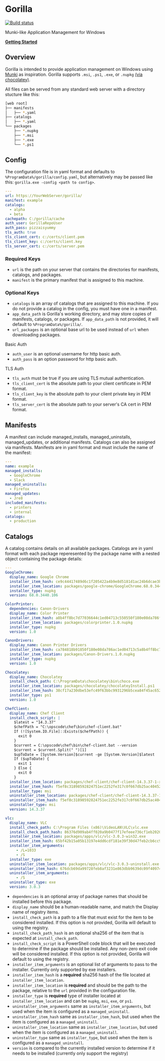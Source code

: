 # Gorilla

[![Build status](https://ci.appveyor.com/api/projects/status/hvug2p5wsvlor2v0/branch/master?svg=true)](https://ci.appveyor.com/project/DustinDavis/gorilla/branch/master)

Munki-like Application Management for Windows

**[Getting Started](https://github.com/1dustindavis/gorilla/wiki)**

## Overview
Gorilla is intended to provide application management on Windows using [Munki](https://github.com/munki/munki) as inspiration.
Gorilla supports `.msi`, `.ps1`, `.exe`, or `.nupkg` [(via chocolatey)](https://github.com/chocolatey/choco).

All files can be served from any standard web server with a directory stucture like this:

```bash
[web root]
├── manifests
│   ├── *.yaml
├── catalogs
│   ├── *.yaml
└── packages
    ├── *.nupkg
    ├── *.msi
    ├── *.exe
    └── *.ps1
```

## Config
The configuration file is in yaml format and defaults to `%ProgramData%/gorilla/config.yaml`, but alternatively may be passed like this: `gorilla.exe -config <path to config>`.

```yaml
---
url: https://YourWebServer/gorilla/
manifest: example
catalogs: 
  - alpha
  - beta
cachepath: C:/gorilla/cache
auth_user: GorillaRepoUser
auth_pass: pizzaisyummy
tls_auth: true
tls_client_cert: c:/certs/client.pem
tls_client_key: c:/certs/client.key
tls_server_cert: c:/certs/server.pem
```

### Required Keys
* `url` is the path on your server that contains the directories for manifests, catalogs, and packages.
* `manifest` is the primary manifest that is assigned to this machine.

### Optional Keys
* `catalogs` is an array of catalogs that are assigned to this machine. If you do not provide a catalog in the config, you must have one in a manifest.
* `app_data_path` is Gorilla's working directory, and may store copies of manifests, catalogs, or packages. If `app_data_path` is not provided, it will default to `%ProgramData%/gorilla/`.
* `url_packages` is an optional base url to be used instead of `url` when downloading packages.

Basic Auth
* `auth_user` is an optional username for http basic auth.
* `auth_pass` is an option password for http basic auth.

TLS Auth
* `tls_auth` must be true if you are using TLS mutual authentication.
* `tls_client_cert` is the absolute path to your client certificate in PEM format.
* `tls_client_key` is the absolute path to your client private key in PEM format.
* `tls_server_cert` is the absolute path to your server's CA cert in PEM format.

## Manifests
A manifest can include managed_installs, managed_uninstalls, managed_updates, or additional manifests. Catalogs can also be assigned via manifests. Manifests are in yaml format and must include the name of the manifest:

```yaml
---
name: example
managed_installs:
  - GoogleChrome
  - Slack
managed_uninstalls:
  - Firefox
managed_updates:
  - Jre8
included_manifests:
  - printers
  - internal
catalogs:
  - production
```
## Catalogs
A catalog contains details on all available packages. Catalogs are in yaml format with each package reperesented by the package name with a nested object containing the package details:

```yaml
---
GoogleChrome:
  display_name: Google Chrome
  installer_item_hash: ce9c44417489d6c1f205422a4b9e8d5181d1ac24b6dcae3bd68ec315efdeb18b
  installer_item_location: packages/google-chrome/GoogleChrome.68.0.3440.106.nupkg
  installer_type: nupkg
  version: 68.0.3440.106

ColorPrinter:
  dependencies: Canon-Drivers
  display_name: Color Printer
  installer_item_hash: a8b4ff8bc7d77036644c1ed04713c550550f180e08da786fbca784818b918dac
  installer_item_location: packages/colorprinter.1.0.nupkg
  installer_type: nupkg
  version: 1.0

CanonDrivers:
  display_name: Canon Printer Drivers
  installer_item_hash: ca784818b91850f180e08da786ac1ed04713c5a8b4ff8bc7d77036644dac505aec
  installer_item_location: packages/Canon-Drivers.1.0.nupkg
  installer_type: nupkg
  version: 1.0

Chocolatey:
  display_name: Chocolatey
  install_check_path: C:\ProgramData\chocolatey\bin\choco.exe
  installer_item_location: packages/chocolatey/chocolateyInstall.ps1
  installer_item_hash: 38cf17a230dbe53efc49f63bbc9931296b5cea84f45ac6528ce60767fe370230
  installer_type: ps1
  version: 1.0

ChefClient:
  display_name: Chef Client
  install_check_script: |
    $latest = "14.3.37"
    $chefPath = "C:\opscode\chef\bin\chef-client.bat"
    If (![System.IO.File]::Exists($chefPath)) {
      exit 0
    }
    $current = C:\opscode\chef\bin\chef-client.bat --version
    $current = $current.Split(" ")[1]
    $upToDate = [System.Version]$current -ge [System.Version]$latest
    If ($upToDate) {
      exit 1
    } Else {
      exit 0
    }
  installer_item_location: packages/chef-client/chef-client-14.3.37-1-x64.msi
  installer_item_hash: f5ef8c31898592824751ec2252fe317c0f667db25ac40452710c8ccf35a1b28d
  installer_type: msi
  uninstaller_item_location: packages/chef-client/chef-client-14.3.37-1-x64.msi
  uninstaller_item_hash: f5ef8c31898592824751ec2252fe317c0f667db25ac40452710c8ccf35a1b28d
  uninstaller_type: msi
  version: 14.3.37

vlc:
  display_name: VLC
  install_check_path: C:\Program Files (x86)\VideoLAN\VLC\vlc.exe
  install_check_path_hash: 86376d909ab4ff020a9b0477f17efeee736cf1eb2020ded3c511188f8571ebc5
  installer_item_location: packages/apps/vlc/vlc-3.0.3-win32.exe
  installer_item_hash: 65bf42b15a05b13197e4dd6cdf181e39f30d47feb2cb6cc929db21cd634cd36f
  installer_item_arguments: 
     - /L=1033
     - /S
  installer_type: exe
  uninstaller_item_location: packages/apps/vlc/vlc-3.0.3-uninstall.exe
  uninstaller_item_hash: 676dcb69da99728feb8af3231e863dbb9639dc09f409749a74dd5c08dc2fb809
  uninstaller_item_arguments: 
     - /S
  uninstaller_type: exe
  version: 3.0.3

```

* `dependencies` is an optional array of package names that should be installed before this package.
* `display_name` should be a human-readable name, and match the Display name of registry items.
* `install_check_path` is a path to a file that must exist for the item to be considered installed. If this option is not provided, Gorilla will default to using the registry.
* `install_check_path_hash` is an optional sha256 of the item that is expected at `install_check_path`.
* `install_check_script` is a PowerShell code block that will be executed to determine if the package should be installed. Any non-zero exit code will be considered installed. If this option is not provided, Gorilla will default to using the registry.
* `installer_item_arguments` is an optional list of arguments to pass to the installer. Currently only supported by exe installers.
* `installer_item_hash` is a **required** sha256 hash of the file located at `installer_item_location`.
* `installer_item_location` is **required** and should be the path to the package, relative to the `url` provided in the configuration file.
* `installer_type` is **required** type of installer located at `installer_item_location` and can be `nupkg`, `msi`, `exe`, or `ps1`.
* `uninstaller_item_arguments` same as `installer_item_arguments`, but used when the item is configured as a `managed_uninstall`.
* `uninstaller_item_hash` same as `installer_item_hash`, but used when the item is configured as a `managed_uninstall`.
* `uninstaller_item_location` same as `installer_item_location`, but used when the item is configured as a `managed_uninstall`.
* `uninstaller_type` same as `installer_type`, but used when the item is configured as a `managed_uninstall`.
* `version` is compared to the currently installed version to determine if it needs to be installed (currently only support the registry)

